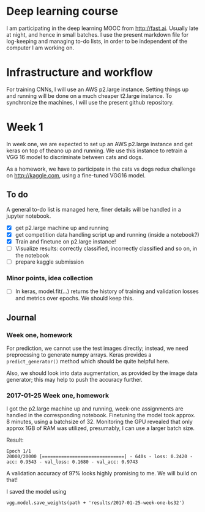 # Deep learning course

I am participating in the deep learning MOOC from http://fast.ai. Usually late at night, and hence in small batches. I use the present markdown file for log-keeping and managing to-do lists, in order to be independent of the computer I am working on.

# Infrastructure and workflow

For training CNNs, I will use an AWS p2.large instance. Setting things up and running will be done on a much cheaper t2.large instance. To synchronize the machines, I will use the present github repository.

# Week 1

In week one, we are expected to set up an AWS p2.large instance and get keras on top of theano up and running. We use this instance to retrain a VGG 16 model to discriminate between cats and dogs. 

As a homework, we have to participate in the cats vs dogs redux challenge on http://kaggle.com, using a fine-tuned VGG16 model.

## To do

A general to-do list is managed here, finer details will be handled in a jupyter notebook.

- [x] get p2.large machine up and running
- [x] get competition data handling script up and running (inside a notebook?)
- [x] Train and finetune on p2.large instance!
- [ ] Visualize results: correctly classified, incorrectly classified and so on, in the notebook
- [ ] prepare kaggle submission

### Minor points, idea collection

- [ ] In keras, model.fit(...) returns the history of training and validation losses and metrics over epochs. We should keep this.


## Journal

### Week one, homework

For prediction, we cannot  use the test images directly; instead, we need preprocssing to generate numpy arrays. Keras provides a `predict_generator()` method which should be quite helpful here.

Also, we should look into data augmentation, as provided by the image data generator; this may help to push the accuracy further. 

### 2017-01-25 Week one, homework
I got the p2.large machine up and running, week-one assignments are handled in the corresponding notebook. Finetuning the model took approx. 8 minutes, using a batchsize of 32. Monitoring the GPU revealed that only approx 1GB of RAM was utilized, presumably, I can use a larger batch size.

Result: 
```
Epoch 1/1
20000/20000 [==============================] - 640s - loss: 0.2420 - acc: 0.9543 - val_loss: 0.1680 - val_acc: 0.9743
```

A validation accuracy of 97% looks highly promising to me. We will build on that!


I saved the model using

```
vgg.model.save_weights(path + 'results/2017-01-25-week-one-bs32')
```

